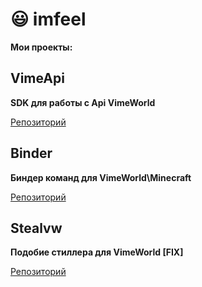 # :smiley: imfeel

**Мои проекты:** 

## VimeApi

**SDK для работы с Api VimeWorld**

[Репозиторий](https://github.com/imfeel/VimeApi)

## Binder

**Биндер команд для VimeWorld\Minecraft**

[Репозиторий](https://github.com/imfeel/Binder)

## Stealvw

**Подобие стиллера для VimeWorld [FIX]**

[Репозиторий](https://github.com/imfeel/Stealvw)
